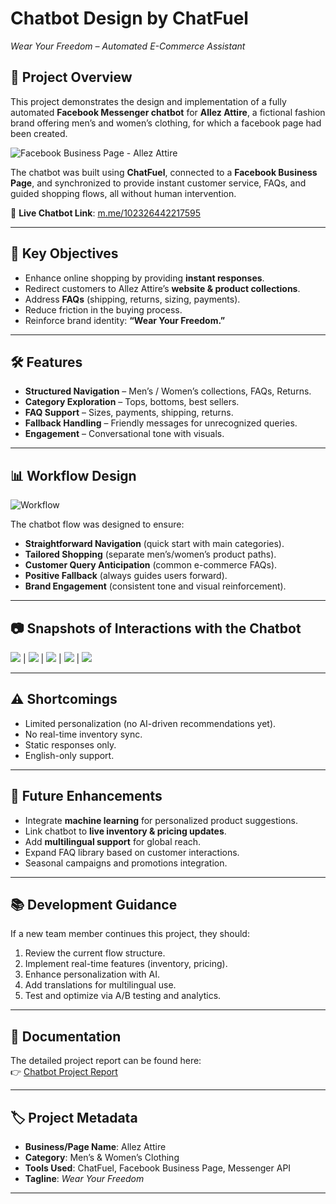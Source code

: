 # Chatbot Design by ChatFuel
*Wear Your Freedom – Automated E-Commerce Assistant*

## 📌 Project Overview  
This project demonstrates the design and implementation of a fully automated **Facebook Messenger chatbot** for **Allez Attire**, a fictional fashion brand offering men’s and women’s clothing, for which a facebook page had been created.

![Facebook Business Page - Allez Attire](facebook_business_page_creation.png) 


The chatbot was built using **ChatFuel**, connected to a **Facebook Business Page**, and synchronized to provide instant customer service, FAQs, and guided shopping flows, all without human intervention.  

🔗 **Live Chatbot Link**: [m.me/102326442217595](https://m.me/102326442217595)  

---

## 🎯 Key Objectives  
- Enhance online shopping by providing **instant responses**.  
- Redirect customers to Allez Attire’s **website & product collections**.  
- Address **FAQs** (shipping, returns, sizing, payments).  
- Reduce friction in the buying process.  
- Reinforce brand identity: **“Wear Your Freedom.”**  

---

## 🛠️ Features  
- **Structured Navigation** – Men’s / Women’s collections, FAQs, Returns.  
- **Category Exploration** – Tops, bottoms, best sellers.  
- **FAQ Support** – Sizes, payments, shipping, returns.  
- **Fallback Handling** – Friendly messages for unrecognized queries.  
- **Engagement** – Conversational tone with visuals.  

---

## 📊 Workflow Design  

![Workflow](workflow.png)  

The chatbot flow was designed to ensure:  
- **Straightforward Navigation** (quick start with main categories).  
- **Tailored Shopping** (separate men’s/women’s product paths).  
- **Customer Query Anticipation** (common e-commerce FAQs).  
- **Positive Fallback** (always guides users forward).  
- **Brand Engagement** (consistent tone and visual reinforcement).  

---

## 📷 Snapshots of Interactions with the Chatbot

![](snapshot.1.png) | ![](snapshot.2.png) | ![](snapshot.3.png) | ![](snapshot.4.png) | ![](snapshot.5.png)

---

## ⚠️ Shortcomings  
- Limited personalization (no AI-driven recommendations yet).  
- No real-time inventory sync.  
- Static responses only.  
- English-only support.  

---

## 🚀 Future Enhancements  
- Integrate **machine learning** for personalized product suggestions.  
- Link chatbot to **live inventory & pricing updates**.  
- Add **multilingual support** for global reach.  
- Expand FAQ library based on customer interactions.  
- Seasonal campaigns and promotions integration.  

---

## 📚 Development Guidance  
If a new team member continues this project, they should:  
1. Review the current flow structure.  
2. Implement real-time features (inventory, pricing).  
3. Enhance personalization with AI.  
4. Add translations for multilingual use.  
5. Test and optimize via A/B testing and analytics.  

---

## 📄 Documentation  
The detailed project report can be found here:  
👉 [Chatbot Project Report](docs/chatbot_report.pdf)  

---

## 🏷️ Project Metadata  
- **Business/Page Name**: Allez Attire  
- **Category**: Men’s & Women’s Clothing  
- **Tools Used**: ChatFuel, Facebook Business Page, Messenger API  
- **Tagline**: *Wear Your Freedom*  

---

